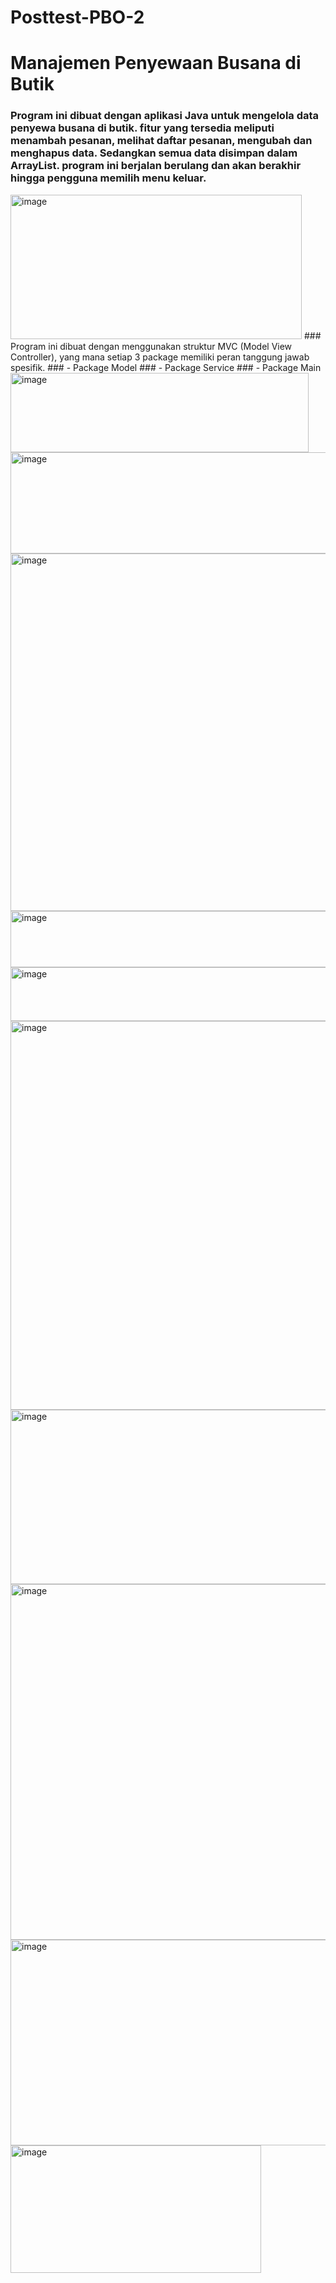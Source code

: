 # Posttest-PBO-2
# Manajemen Penyewaan Busana di Butik
### Program ini dibuat dengan aplikasi Java untuk mengelola data penyewa busana di butik. fitur yang tersedia meliputi menambah pesanan, melihat daftar pesanan, mengubah dan menghapus data. Sedangkan semua data disimpan dalam ArrayList. program ini berjalan berulang dan akan berakhir hingga pengguna memilih menu keluar.

<img width="466" height="231" alt="image" src="https://github.com/user-attachments/assets/98c818c9-11d3-4de7-ac52-46019a974fef" />
### Program ini dibuat dengan menggunakan struktur MVC (Model View Controller), yang mana setiap  3 package memiliki peran tanggung jawab spesifik.
### - Package Model
### - Package Service
### - Package Main

<img width="477" height="127" alt="image" src="https://github.com/user-attachments/assets/1bd006f3-f6b8-4280-955a-ceea669c8ef3" />

<img width="765" height="162" alt="image" src="https://github.com/user-attachments/assets/81fdf4b8-511e-4ccd-bd49-132aaeef9b68" />

<img width="780" height="572" alt="image" src="https://github.com/user-attachments/assets/a1f56aa5-a670-4061-8c9a-2290cbd65cfb" />

<img width="657" height="90" alt="image" src="https://github.com/user-attachments/assets/66421edc-11cb-4abb-9db3-20870936610a" />

<img width="922" height="86" alt="image" src="https://github.com/user-attachments/assets/48ece48a-b28c-4146-b3a7-43443a2f4251" />

<img width="924" height="622" alt="image" src="https://github.com/user-attachments/assets/53983fc9-7f09-4239-9546-82932d7a6ea9" />

<img width="850" height="279" alt="image" src="https://github.com/user-attachments/assets/c95a62a5-7cfb-4590-a129-786d5819dad4" />

<img width="1049" height="569" alt="image" src="https://github.com/user-attachments/assets/6d0d0218-1be0-4eeb-a344-2d0490e1356b" />

<img width="1055" height="329" alt="image" src="https://github.com/user-attachments/assets/72f7c7d3-02ab-40f7-8113-6a32e54e0026" />




<img width="401" height="204" alt="image" src="https://github.com/user-attachments/assets/d7ce4f94-eb9d-4f1f-9746-884310813637" />
